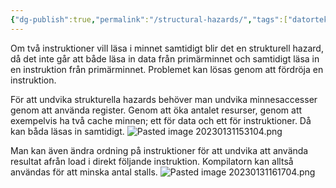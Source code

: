 ```yaml
---
{"dg-publish":true,"permalink":"/structural-hazards/","tags":["datorteknik"]}
---
```



Om två instruktioner vill läsa i minnet samtidigt blir det en strukturell hazard, då det inte går att både läsa in data från primärminnet och samtidigt läsa in en instruktion från primärminnet. Problemet kan lösas genom att fördröja en instruktion.

För att undvika strukturella hazards behöver man undvika minnesaccesser genom att använda register. Genom att öka antalet resurser, genom att exempelvis ha två cache minnen; ett för data och ett för instruktioner. Då kan båda läsas in samtidigt.
![Pasted image 20230131153104.png](/img/user/images/Pasted%20image%2020230131153104.png)

Man kan även ändra ordning på instruktioner för att undvika att använda resultat afrån load i direkt följande instruktion. Kompilatorn kan alltså användas för att minska antal stalls.
![Pasted image 20230131161704.png](/img/user/images/Pasted%20image%2020230131161704.png)
